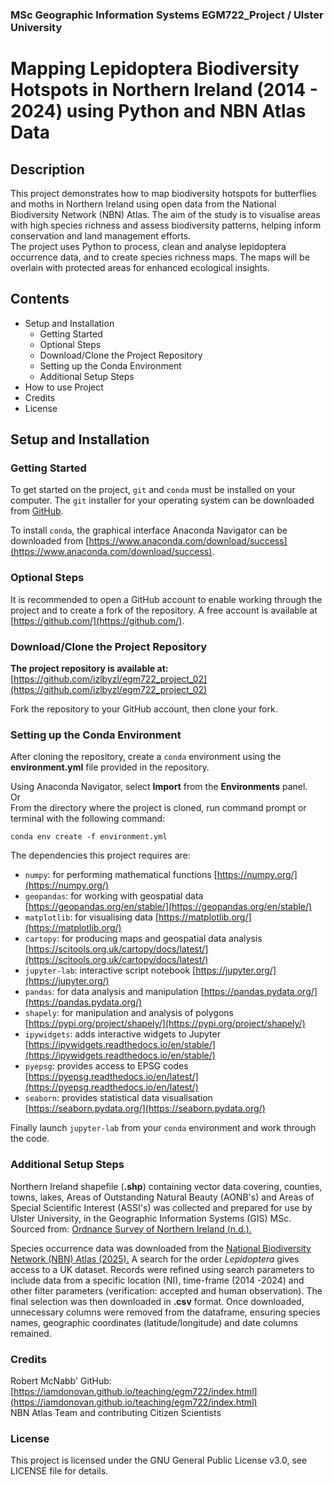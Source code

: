 ### MSc Geographic Information Systems EGM722_Project / Ulster University

# Mapping Lepidoptera Biodiversity Hotspots in Northern Ireland (2014 - 2024) using Python and NBN Atlas Data

## Description
This project demonstrates how to map biodiversity hotspots for butterflies and moths in Northern Ireland using open data from the National Biodiversity Network (NBN) Atlas. The aim of the study is to visualise areas with high species richness and assess biodiversity patterns, helping inform conservation and land management efforts.  
The project uses Python to process, clean and analyse lepidoptera occurrence data, and to create species richness maps. The maps will be overlain with protected areas for enhanced ecological insights. 

## Contents
- Setup and Installation
  - Getting Started
  - Optional Steps
  - Download/Clone the Project Repository
  - Setting up the Conda Environment
  - Additional Setup Steps
- How to use Project
- Credits
- License


## Setup and Installation
### Getting Started
To get started on the project, `git` and `conda` must be installed on your computer. The `git` installer for your operating system can be downloaded from [GitHub](https://git-scm.com/downloads).

To install `conda`, the graphical interface Anaconda Navigator can be downloaded from [https://www.anaconda.com/download/success](https://www.anaconda.com/download/success). 

### Optional Steps
It is recommended to open a GitHub account to enable working through the project and to create a fork of the repository. A free account is available at [https://github.com/](https://github.com/).  

### Download/Clone the Project Repository
**The project repository is available at:** [https://github.com/izlbyzl/egm722_project_02](https://github.com/izlbyzl/egm722_project_02)    

Fork the repository to your GitHub account, then clone your fork.  

### Setting up the Conda Environment
After cloning the repository, create a `conda` environment using the **environment.yml** file provided in the repository. 

Using Anaconda Navigator, select **Import** from the **Environments** panel.  
Or  
From the directory where the project is cloned, run command prompt or terminal with the following command:  

`conda env create -f environment.yml`  

The dependencies this project requires are:
- `numpy`: for performing mathematical functions [https://numpy.org/](https://numpy.org/)
- `geopandas`: for working with geospatial data [https://geopandas.org/en/stable/](https://geopandas.org/en/stable/)
- `matplotlib`: for visualising data [https://matplotlib.org/](https://matplotlib.org/)
- `cartopy`: for producing maps and geospatial data analysis [https://scitools.org.uk/cartopy/docs/latest/](https://scitools.org.uk/cartopy/docs/latest/)
- `jupyter-lab`: interactive script notebook [https://jupyter.org/](https://jupyter.org/)
- `pandas`: for data analysis and manipulation [https://pandas.pydata.org/](https://pandas.pydata.org/)
- `shapely`: for manipulation and analysis of polygons [https://pypi.org/project/shapely/](https://pypi.org/project/shapely/)
- `ipywidgets`: adds interactive widgets to Jupyter [https://ipywidgets.readthedocs.io/en/stable/](https://ipywidgets.readthedocs.io/en/stable/)
- `pyepsg`: provides access to EPSG codes [https://pyepsg.readthedocs.io/en/latest/](https://pyepsg.readthedocs.io/en/latest/)
- `seaborn`: provides statistical data visualisation [https://seaborn.pydata.org/](https://seaborn.pydata.org/)

Finally launch `jupyter-lab` from your `conda` environment and work through the code. 

### Additional Setup Steps
Northern Ireland shapefile (**.shp**) containing vector data covering, counties, towns, lakes, Areas of Outstanding Natural Beauty (AONB's) and Areas of Special Scientific Interest (ASSI's) was collected and prepared for use by Ulster University, in the Geographic Information Systems (GIS) MSc. Sourced from: [Ordnance Survey of Northern Ireland (n.d.).](https://www.nidirect.gov.uk/articles/osni-open-data-product-list)  

Species occurrence data was downloaded from the [National Biodiversity Network (NBN) Atlas (2025).](https://nbnatlas.org/) A search for the order *Lepidoptera* gives access to a UK dataset. Records were refined using search parameters to include data from a specific location (NI), time-frame (2014 -2024) and other filter parameters (verification: accepted and human observation). The final selection was then downloaded in **.csv** format. Once downloaded, unnecessary columns were removed from the dataframe, ensuring species names, geographic coordinates (latitude/longitude) and date columns remained. 

### Credits
Robert McNabb' GitHub: [https://iamdonovan.github.io/teaching/egm722/index.html](https://iamdonovan.github.io/teaching/egm722/index.html)   
NBN Atlas Team and contributing Citizen Scientists

### License
This project is licensed under the GNU General Public License v3.0, see LICENSE file for details.
